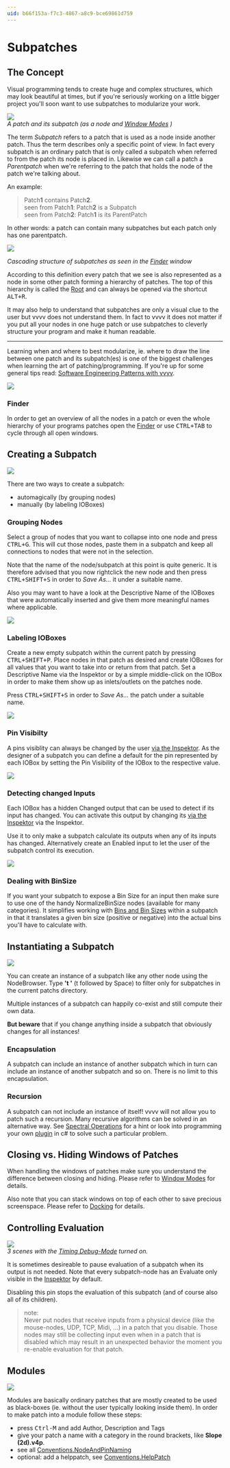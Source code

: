 ```yaml
---
uid: b66f153a-f7c3-4867-a8c9-bce69861d759
---
```


# Subpatches

## The Concept



Visual programming tends to create huge and complex structures, which may look beautiful at times, but if you're seriously working on a little bigger project you'll soon want to use subpatches to modularize your work.   




![](~/img/SubPatches-Concept2.png "")  
*A patch and its subpatch (as a node and [Window Modes](xref:5aa4e8e0-fc2c-4112-a985-7f4f0208bf48) )*  


The term *Subpatch* refers to a patch that is used as a node inside another patch. Thus the term describes only a specific point of view. In fact every subpatch is an ordinary patch that is only called a subpatch when referred to from the patch its node is placed in. Likewise we can call a patch a *Parentpatch* when we're referring to the patch that holds the node of the patch we're talking about.   

An example:  
>Patch**1** contains Patch**2**.  
seen from Patch**1**: Patch**2** is a Subpatch  
seen from Patch**2**: Patch**1** is its ParentPatch  

In other words: a patch can contain many subpatches but each patch only has one parentpatch.   



![](~/img/BasicPatching_Cascading.png "")  
 
*Cascading structure of subpatches as seen in the [Finder](xref:869d5933-4693-4b32-a7f3-5b7cfcc3a07f) window*  


According to this definition every patch that we see is also represented as a node in some other patch forming a hierarchy of patches. The top of this hierarchy is called the [Root](xref:5eea935d-c82d-4b89-8403-1fbc1d79fb93) and can always be opened via the shortcut <kbd>ALT+R</kbd>.  



 


It may also help to understand that subpatches are only a visual clue to the user but vvvv does not understand them. In fact to vvvv it does not matter if you put all your nodes in one huge patch or use subpatches to cleverly structure your program and make it human readable.   

---  

Learning when and where to best modularize, ie. where to draw the line between one patch and its subpatch(es) is one of the biggest challenges when learning the art of patching/programming. If you're up for some general tips read: [Software Engineering Patterns with vvvv](xref:3eb927ab-9bda-4f94-8481-2cdc7ae67f0d).  



![](~/img/patchingSubpatches_Finder.png "")   

### Finder
In order to get an overview of all the nodes in a patch or even the whole hierarchy of your programs patches open the [Finder](xref:869d5933-4693-4b32-a7f3-5b7cfcc3a07f) or use <kbd>CTRL+TAB</kbd> to cycle through all open windows.  



## Creating a Subpatch

![](~/img/BasicPatching_GroupingNodes3_0.png "")   


There are two ways to create a subpatch:  
* automagically (by grouping nodes)  
* manually (by labeling IOBoxes)  

### Grouping Nodes
Select a group of nodes that you want to collapse into one node and press <kbd>CTRL+G</kbd>. This will cut those nodes, paste them in a subpatch and keep all connections to nodes that were not in the selection.  

Note that the name of the node/subpatch at this point is quite generic. It is therefore advised that you now rightclick the new node and then press <kbd>CTRL+SHIFT+S</kbd> in order to *Save As...* it under a suitable name.   

Also you may want to have a look at the <span class="pin">Descriptive Name</span> of the IOBoxes that were automatically inserted and give them more meaningful names where applicable.   



![](~/img/patching-parameters_0.png "")   





### Labeling IOBoxes
Create a new empty subpatch within the current patch by pressing <kbd>CTRL+SHIFT+P</kbd>. Place nodes in that patch as desired and create IOBoxes for all values that you want to take into or return from that patch. Set a <span class="pin">Descriptive Name</span> via the Inspektor or by a simple middle-click on the IOBox in order to make them show up as inlets/outlets on the patches node.   

Press <kbd>CTRL+SHIFT+S</kbd> in order to *Save As...* the patch under a suitable name.   



![](~/img/Subpatches-Visibility.png "")   



### Pin Visibilty
A pins visiblity can always be changed by the user [via the Inspektor](xref:9666611a-6f15-4b33-8300-69f56d9ec7d4#pin-visibility). As the designer of a subpatch you can define a default for the pin represented by each IOBox by setting the <span class="pin">Pin Visibility</span> of the IOBox to the respective value.  



![](~/img/Subpatches-ChangedInputs3.png "")   

### Detecting changed Inputs
Each IOBox has a hidden <span class="pin">Changed</span> output that can be used to detect if its input has changed. You can activate this output by changing its [via the Inspektor](xref:9666611a-6f15-4b33-8300-69f56d9ec7d4#pin-visibility) via the Inspektor.  

Use it to only make a subpatch calculate its outputs when any of its inputs has changed. Alternatively create an <span class="pin">Enabled</span> input to let the user of the subpatch control its execution.   



![](~/img/Subpatches-BinSize2.png "")   



### Dealing with BinSize
If you want your subpatch to expose a <span class="pin">Bin Size</span> for an input then make sure to use one of the handy NormalizeBinSize nodes (available for many categories). It simplifies working with [Bins and Bin Sizes](xref:a2b935e8-17cd-4c26-b701-4919803792d1#bins-and-bin-sizes) within a subpatch in that it translates a given bin size (positive or negative) into the actual bins you'll have to calculate with.   


## Instantiating a Subpatch

![](~/img/SubPatches-Instancing.png "")   




You can create an instance of a subpatch like any other node using the NodeBrowser. Type **'t '** (t followed by Space) to filter only for subpatches in the current patchs directory.   

Multiple instances of a subpatch can happily co-exist and still compute their own data.   

**But beware** that if you change anything inside a subpatch that obviously changes for all instances!  

### Encapsulation
A subpatch can include an instance of another subpatch which in turn can include an instance of another subpatch and so on. There is no limit to this encapsulation.   

### Recursion
A subpatch can not include an instance of itself! vvvv will not allow you to patch such a recursion. Many recursive algorithms can be solved in an alternative way. See [Spectral Operations](xref:81251c9c-350f-462d-9d61-6d81a6896ad9) for a hint or look into programming your own [plugin](xref:766d8ac2-5145-417d-b2df-37d24e3b2b6f) in c# to solve such a particular problem.  



## Closing vs. Hiding Windows of Patches




When handling the windows of patches make sure you understand the difference between closing and hiding. Please refer to [Window Modes](xref:5aa4e8e0-fc2c-4112-a985-7f4f0208bf48) for details.  

Also note that you can stack windows on top of each other to save precious screenspace. Please refer to [Docking](xref:9a57949a-03e4-43ae-a929-bffe3ca409c9) for details.   


## Controlling Evaluation

![](~/img/SubPatches-Evaluation2.png "")   
*3 scenes with the [Timing Debug-Mode](xref:36621302-10e7-47fe-a8d0-b609c758974d#debug-timing) turned on.*  



It is sometimes desireable to pause evaluation of a subpatch when its output is not needed. Note that every subpatch-node has an <span class="pin">Evaluate</span> only visible in the [Inspektor](xref:9666611a-6f15-4b33-8300-69f56d9ec7d4) by default.  

Disabling this pin stops the evaluation of this subpatch (and of course also all of its children).   

>note:  
Never put nodes that receive inputs from a physical device (like the mouse-nodes, UDP, TCP, Midi, ...) in a patch that you disable. Those nodes may still be collecting input even when in a patch that is disabled which may result in an unexpected behavior the moment you re-enable evaluation for that patch.  
  



## Modules

![](~/img/SubPatches-Modules.png "")   




Modules are basically ordinary patches that are mostly created to be used as black-boxes (ie. without the user typically looking inside them). In order to make patch into a module follow these steps:  
* press <kbd>Ctrl-M</kbd> and add Author, Description and Tags  
* give your patch a name with a category in the round brackets, like **Slope (2d).v4p**.   
* see all [Conventions.NodeAndPinNaming](xref:db8592a2-03c3-4e8c-a540-d11df5e83078)  
* optional: add a helppatch, see [Conventions.HelpPatch](xref:07824e2d-da59-4df0-9f49-a143dc0f7625)  
